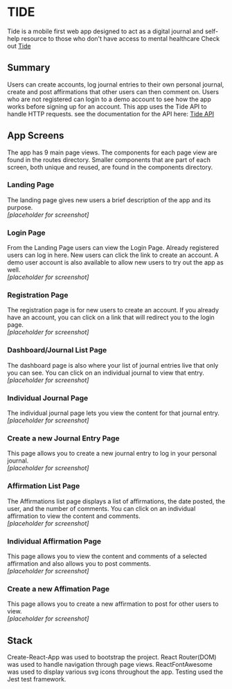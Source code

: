 # TIDE
Tide is a mobile first web app designed to act as a digital journal and self-help resource to those who don't have access to mental healthcare 
Check out [Tide](https://tide-capstone.vercel.app/)


## Summary
Users can create accounts, log journal entries to their own personal journal, create and post affirmations that other users can then comment on. Users who are not registered can login to a demo account to see how the app works before signing up for an account. This app uses the Tide API to handle HTTP requests. see the documentation for the API here: [Tide API](https://github.com/HannahCheyenne/capstone1-server)

## App Screens
The app has 9 main page views. The components for each page view are found in the routes directory. Smaller components that are part of each screen, both unique and reused, are found in the components directory.

### Landing Page
The landing page gives new users a brief description of the app and its purpose.<br>
<em>[placeholder for screenshot]</em>

### Login Page
From the Landing Page users can view the Login Page. Already registered users can log in here. New users can click the link to create an account. A demo user account is also available to allow new users to try out the app as well.<br>
<em>[placeholder for screenshot]</em>

### Registration Page
The registration page is for new users to create an account. If you already have an account, you can click on a link that will redirect you to the login page.<br>
<em>[placeholder for screenshot]</em>

### Dashboard/Journal List Page
The dashboard page is also where your list of journal entries live that only you can see. You can click on an individual journal to view that entry.<br>
<em>[placeholder for screenshot]</em>

### Individual Journal Page
The individual journal page lets you view the content for that journal entry.<br>
<em>[placeholder for screenshot]</em>


### Create a new Journal Entry Page
This page allows you to create a new journal entry to log in your personal journal.<br>
<em>[placeholder for screenshot]</em>


### Affirmation List Page
The Affirmations list page displays a list of affirmations, the date posted, the user, and the number of comments. You can click on an individual affirmation to view the content and comments.<br>
<em>[placeholder for screenshot]</em>


### Individual Affirmation Page
This page allows you to view the content and comments of a selected affirmation and also allows you to post comments.<br>
<em>[placeholder for screenshot]</em>


### Create a new Affimation Page
This page allows you to create a new affirmation to post for other users to view.<br>
<em>[placeholder for screenshot]</em>


## Stack
Create-React-App was used to bootstrap the project.
React Router(DOM) was used to handle navigation through page views.
ReactFontAwesome was used to display various svg icons throughout the app.
Testing used the Jest test framework.
